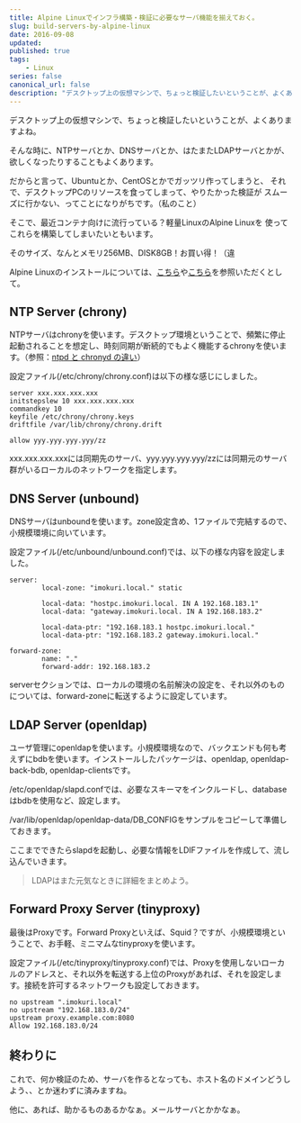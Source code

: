 ```yaml
---
title: Alpine Linuxでインフラ構築・検証に必要なサーバ機能を揃えておく。
slug: build-servers-by-alpine-linux
date: 2016-09-08
updated:
published: true
tags:
    - Linux
series: false
canonical_url: false
description: "デスクトップ上の仮想マシンで、ちょっと検証したいということが、よくありますよね。"
---
```


デスクトップ上の仮想マシンで、ちょっと検証したいということが、よくありますよね。

そんな時に、NTPサーバとか、DNSサーバとか、はたまたLDAPサーバとかが、
欲しくなったりすることもよくあります。

だからと言って、Ubuntuとか、CentOSとかでガッツリ作ってしまうと、
それで、デスクトップPCのリソースを食ってしまって、やりたかった検証が
スムーズに行かない、ってことになりがちです。（私のこと）

そこで、最近コンテナ向けに流行っている？軽量LinuxのAlpine Linuxを
使ってこれらを構築してしまいたいともいます。

そのサイズ、なんとメモリ256MB、DISK8GB！お買い得！（違

<!--more-->

Alpine Linuxのインストールについては、[こちら](http://qiita.com/syui/items/7851423ddc132b751fa3)や[こちら](http://blog.stormcat.io/entry/alpine-entry-setup)を参照いただくとして。


## NTP Server (chrony)

NTPサーバはchronyを使います。デスクトップ環境ということで、頻繁に停止起動されることを想定し、時刻同期が断続的でもよく機能するchronyを使います。（参照：[ntpd と chronyd の違い](https://access.redhat.com/documentation/ja-JP/Red_Hat_Enterprise_Linux/7/html/System_Administrators_Guide/ch-Configuring_NTP_Using_the_chrony_Suite.html#sect-differences_between_ntpd_and_chronyd)）

設定ファイル(/etc/chrony/chrony.conf)は以下の様な感じにしました。

```
server xxx.xxx.xxx.xxx
initstepslew 10 xxx.xxx.xxx.xxx
commandkey 10
keyfile /etc/chrony/chrony.keys
driftfile /var/lib/chrony/chrony.drift

allow yyy.yyy.yyy.yyy/zz
```

xxx.xxx.xxx.xxxには同期先のサーバ、yyy.yyy.yyy.yyy/zzには同期元のサーバ群がいるローカルのネットワークを指定します。


## DNS Server (unbound)

DNSサーバはunboundを使います。zone設定含め、1ファイルで完結するので、小規模環境に向いています。

設定ファイル(/etc/unbound/unbound.conf)では、以下の様な内容を設定しました。

```
server:
        local-zone: "imokuri.local." static

        local-data: "hostpc.imokuri.local. IN A 192.168.183.1"
        local-data: "gateway.imokuri.local. IN A 192.168.183.2"

        local-data-ptr: "192.168.183.1 hostpc.imokuri.local."
        local-data-ptr: "192.168.183.2 gateway.imokuri.local."

forward-zone:
        name: "."
        forward-addr: 192.168.183.2

```

serverセクションでは、ローカルの環境の名前解決の設定を、それ以外のものについては、forward-zoneに転送するように設定しています。


## LDAP Server (openldap)

ユーザ管理にopenldapを使います。小規模環境なので、バックエンドも何も考えずにbdbを使います。インストールしたパッケージは、openldap, openldap-back-bdb, openldap-clientsです。

/etc/openldap/slapd.confでは、必要なスキーマをインクルードし、databaseはbdbを使用など、設定します。

/var/lib/openldap/openldap-data/DB_CONFIGをサンプルをコピーして準備しておきます。

ここまでできたらslapdを起動し、必要な情報をLDIFファイルを作成して、流し込んでいきます。

> LDAPはまた元気なときに詳細をまとめよう。


## Forward Proxy Server (tinyproxy)

最後はProxyです。Forward Proxyといえば、Squid？ですが、小規模環境ということで、お手軽、ミニマムなtinyproxyを使います。

設定ファイル(/etc/tinyproxy/tinyproxy.conf)では、Proxyを使用しないローカルのアドレスと、それ以外を転送する上位のProxyがあれば、それを設定します。接続を許可するネットワークも設定しておきます。

```
no upstream ".imokuri.local"
no upstream "192.168.183.0/24"
upstream proxy.example.com:8080
Allow 192.168.183.0/24
```

## 終わりに

これで、何か検証のため、サーバを作るとなっても、ホスト名のドメインどうしよう、、とか迷わずに済みますね。

他に、あれば、助かるものあるかなぁ。メールサーバとかかなぁ。



